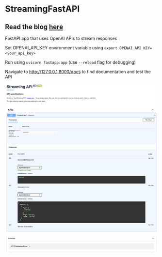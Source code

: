 # StreamingFastAPI

## Read the blog [here](https://tech.clevertap.com/streaming-openai-app-in-python/)

FastAPI app that uses OpenAI APIs to stream responses

Set OPENAI_API_KEY environment variable using `export OPENAI_API_KEY=<your_api_key>`

Run using `uvicorn fastapp:app` (use `--reload` flag for debugging)

Navigate to http://127.0.0.1:8000/docs to find documentation and test the API

![Docs Page](Docs.png)

